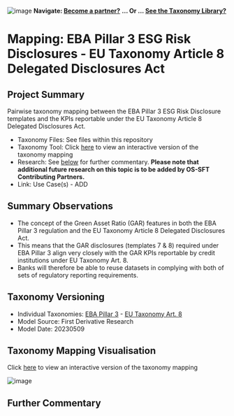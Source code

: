 ![image](https://user-images.githubusercontent.com/112073913/188821900-0c411acf-fbdd-4163-adc9-3ba4e2be78df.png)
**Navigate: [Become a partner?](https://github.com/OS-SFT/06-COLLABORATORS-PARTNERS)**
**... Or ... [See the Taxonomy Library?](https://github.com/orgs/OS-SFT/projects/2)**

# Mapping: EBA Pillar 3 ESG Risk Disclosures - EU Taxonomy Article 8 Delegated Disclosures Act

## Project Summary

Pairwise taxonomy mapping between the EBA Pillar 3 ESG Risk Disclosure templates and the KPIs reportable under the EU Taxonomy Article 8 Delegated Disclosures Act.

- Taxonomy Files: See files within this repository
- Taxonomy Tool: Click [here](https://os-sft.solidatus.com/viewer/share/B4puUFi1IyfQAHo5InKEcX3dhJ8HicYA) to view an interactive version of the taxonomy mapping
- Research: See [below](https://github.com/OS-SFT/Taxonomy-Mappings-Library/tree/main/Taxonomy%20Mappings%20-%20Double/EBA%20Pillar%203%20-%20EU%20Taxonomy%20Art.%208#further-commentary) for further commentary. **Please note that additional future research on this topic is to be added by OS-SFT Contributing Partners.**
- Link: Use Case(s) - ADD

## Summary Observations

- The concept of the Green Asset Ratio (GAR) features in both the EBA Pillar 3 regulation and the EU Taxonomy Article 8 Delegated Disclosures Act.
- This means that the GAR disclosures (templates 7 & 8) required under EBA Pillar 3 align very closely with the GAR KPIs reportable by credit institutions under EU Taxonomy Art. 8.
- Banks will therefore be able to reuse datasets in complying with both of sets of regulatory reporting requirements.
 
## Taxonomy Versioning

- Individual Taxonomies: [EBA Pillar 3](https://github.com/OS-SFT/Taxonomy-Mappings-Library/tree/main/Single%20Taxonomies/EBA%20Pillar%203) - [EU Taxonomy Art. 8](https://github.com/OS-SFT/Taxonomy-Mappings-Library/tree/main/Single%20Taxonomies/EU%20Taxonomy)
- Model Source: First Derivative Research
- Model Date: 20230509

## Taxonomy Mapping Visualisation

Click [here](https://os-sft.solidatus.com/viewer/share/B4puUFi1IyfQAHo5InKEcX3dhJ8HicYA) to view an interactive version of the taxonomy mapping

![image](https://github.com/OS-SFT/Taxonomy-Mappings-Library/assets/112079442/b7bdbee8-2913-4bbe-9830-346ab931c606)

## Further Commentary

